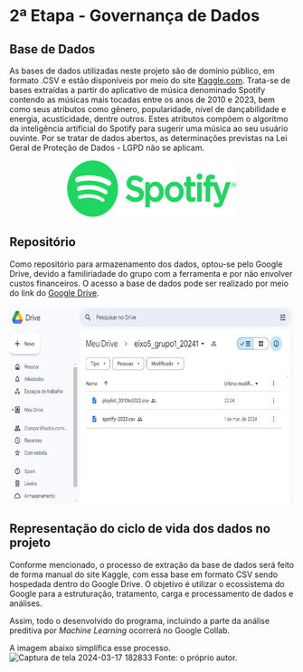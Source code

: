 # 2ª Etapa - Governança de Dados

## Base de Dados
As bases de dados utilizadas neste projeto são de domínio público, em formato .CSV e estão disponíveis por meio do site [Kaggle.com](https://www.kaggle.com/).
Trata-se de bases extraídas a partir do aplicativo de música denominado Spotify contendo as músicas mais tocadas entre os anos de 2010 e 2023, bem como seus atributos como gênero, popularidade, nível de dançabilidade e energia, acusticidade, dentre outros. Estes atributos compõem o algoritmo da inteligência artificial do Spotify para sugerir uma música ao seu usuário ouvinte. Por se tratar de dados abertos, as determinações previstas na Lei Geral de Proteção de Dados - LGPD não se aplicam.
<p align="center">
<img src="/imagens/Spotify_logo_with_text.svg.png" width="300" height="100"/>
    
## Repositório
Como repositório para armazenamento dos dados, optou-se pelo Google Drive, devido a familiriadade do grupo com a ferramenta e por não envolver custos financeiros. O acesso a base de dados pode ser realizado por meio do link do [Google Drive](https://drive.google.com/drive/folders/1-yFsEqVFYHYfxF_xK2hhDhsbPmerOX-F?usp=sharing).
<p align="center">
<img src="/imagens/GoogleDrive.PNG" width="650" height="350"/>

## Representação do ciclo de vida dos dados no projeto
Conforme mencionado, o processo de extração da base de dados será feito de forma manual do site Kaggle, com essa base em formato CSV sendo hospedada dentro do Google Drive. O objetivo é utilizar o ecossistema do Google para a estruturação, tratamento, carga e processamento de dados e análises.

Assim, todo o desenvolvido do programa, incluindo a parte da análise preditiva por <i>Machine Learning</i> ocorrerá no Google Collab.

A imagem abaixo simplifica esse processo.
![Captura de tela 2024-03-17 182833](https://github.com/Tecnologia-em-Banco-de-Dados-PUC-Minas/eixo5_grupo1_20241/assets/138826075/6745bdbc-46cc-4e00-b656-31a393885efa)
Fonte: o próprio autor.



